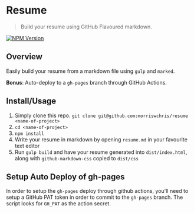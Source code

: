 # Resume
> Build your resume using GitHub Flavoured markdown.

[![NPM Version](https://img.shields.io/npm/v/npm.svg)](https://img.shields.io/npm/v/npm.svg)


## Overview

Easily build your resume from a markdown file using `gulp` and `marked`.

**Bonus**: Auto-deploy to a `gh-pages` branch through GitHub Actions. 


## Install/Usage

1. Simply clone this repo. `git clone git@github.com:morriswchris/resume <name-of-project>`
2. `cd <name-of-project>`
3. `npm install`
4. Write your resume in markdown by opening `resume.md` in your favourite text editor
5. Run `gulp build` and have your resume generated into `dist/index.html`, along with `github-markdown-css` copied to `dist/css`

## Setup Auto Deploy of gh-pages

In order to setup the `gh-pages` deploy through github actions, you'll need to setup a GitHub PAT token in order to commit to the `gh-pages` branch. The script looks for `GH_PAT` as the action secret.


